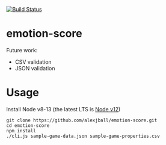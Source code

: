[![Build Status](https://travis-ci.com/alexjball/emotion-score.svg?branch=master)](https://travis-ci.com/alexjball/emotion-score)

# emotion-score

Future work:
- CSV validation
- JSON validation

# Usage

Install Node v8-13 (the latest LTS is [Node v12](https://nodejs.org/en/download/))

```
git clone https://github.com/alexjball/emotion-score.git
cd emotion-score
npm install
./cli.js sample-game-data.json sample-game-properties.csv
```
